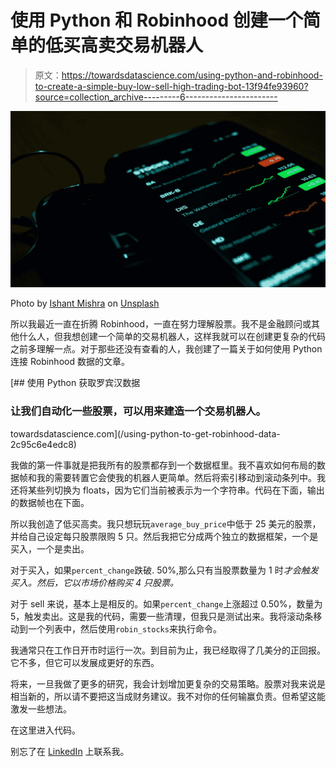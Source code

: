 # 使用 Python 和 Robinhood 创建一个简单的低买高卖交易机器人

> 原文：<https://towardsdatascience.com/using-python-and-robinhood-to-create-a-simple-buy-low-sell-high-trading-bot-13f94fe93960?source=collection_archive---------6----------------------->

![](img/caadeb98c847dc402d4ee68b314d4c15.png)

Photo by [Ishant Mishra](https://unsplash.com/@ishant_mishra54?utm_source=medium&utm_medium=referral) on [Unsplash](https://unsplash.com?utm_source=medium&utm_medium=referral)

所以我最近一直在折腾 Robinhood，一直在努力理解股票。我不是金融顾问或其他什么人，但我想创建一个简单的交易机器人，这样我就可以在创建更复杂的代码之前多理解一点。对于那些还没有查看的人，我创建了一篇关于如何使用 Python 连接 Robinhood 数据的文章。

[](/using-python-to-get-robinhood-data-2c95c6e4edc8) [## 使用 Python 获取罗宾汉数据

### 让我们自动化一些股票，可以用来建造一个交易机器人。

towardsdatascience.com](/using-python-to-get-robinhood-data-2c95c6e4edc8) 

我做的第一件事就是把我所有的股票都存到一个数据框里。我不喜欢如何布局的数据帧和我的需要转置它会使我的机器人更简单。然后将索引移动到滚动条列中。我还将某些列切换为 floats，因为它们当前被表示为一个字符串。代码在下面，输出的数据帧也在下面。

所以我创造了低买高卖。我只想玩玩`average_buy_price`中低于 25 美元的股票，并给自己设定每只股票限购 5 只。然后我把它分成两个独立的数据框架，一个是买入，一个是卖出。

对于买入，如果`percent_change`跌破. 50%,那么只有当股票数量为 1 时*才会触发买入。然后，它以市场价格购买 4 只股票。*

对于 sell 来说，基本上是相反的。如果`percent_change`上涨超过 0.50%，数量为 5，触发卖出。这是我的代码，需要一些清理，但我只是测试出来。我将滚动条移动到一个列表中，然后使用`robin_stocks`来执行命令。

我通常只在工作日开市时运行一次。到目前为止，我已经取得了几美分的正回报。它不多，但它可以发展成更好的东西。

将来，一旦我做了更多的研究，我会计划增加更复杂的交易策略。股票对我来说是相当新的，所以请不要把这当成财务建议。我不对你的任何输赢负责。但希望这能激发一些想法。

在这里进入代码。

别忘了在 [LinkedIn](https://www.linkedin.com/in/melvfernandez/) 上联系我。